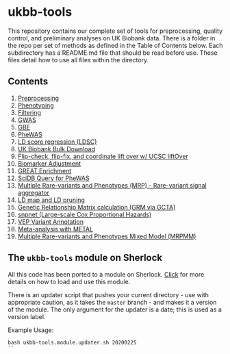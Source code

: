 # ukbb-tools

This repository contains our complete set of tools for preprocessing, quality control, and preliminary analyses on UK Biobank data. There is a folder in the repo per set of methods as defined in the Table of Contents below. Each subdirectory has a README.md file that should be read before use. These files detail how to use all files within the directory.

## Contents

1. [Preprocessing](https://github.com/rivas-lab/ukbb-tools/tree/master/01_preprocessing)
2. [Phenotyping](https://github.com/rivas-lab/ukbb-tools/tree/master/02_phenotyping)
3. [Filtering](https://github.com/rivas-lab/ukbb-tools/tree/master/03_filtering)
4. [GWAS](https://github.com/rivas-lab/ukbb-tools/tree/master/04_gwas)
5. [GBE](https://github.com/rivas-lab/ukbb-tools/tree/master/05_gbe)
6. [PheWAS](https://github.com/rivas-lab/ukbb-tools/tree/master/06_phewas)
7. [LD score regression (LDSC)](https://github.com/rivas-lab/ukbb-tools/tree/master/07_LDSC)
8. [UK Biobank Bulk Download](https://github.com/rivas-lab/ukbb-tools/tree/master/08_bulk_DL)
9. [Flip-check, flip-fix, and coordinate lift over w/ UCSC liftOver](https://github.com/rivas-lab/ukbb-tools/tree/master/09_liftOver)
10. [Biomarker Adjustment](https://github.com/rivas-lab/ukbb-tools/tree/master/10_phe_adjustment)
11. [GREAT Enrichment](https://github.com/rivas-lab/ukbb-tools/tree/master/11_great_enrichment)
12. [SciDB Query for PheWAS](https://github.com/rivas-lab/ukbb-tools/tree/master/12_query_scidb)
13. [Multiple Rare-variants and Phenotypes (MRP) - Rare-variant signal aggregator](https://github.com/rivas-lab/ukbb-tools/tree/master/13_mrp)
14. [LD map and LD pruning](https://github.com/rivas-lab/ukbb-tools/tree/master/14_LD_map)
15. [Genetic Relationship Matrix calculation (GRM via GCTA)](https://github.com/rivas-lab/ukbb-tools/tree/master/15_GRM)
16. [snpnet (Large-scale Cox Proportional Hazards)](https://github.com/rivas-lab/ukbb-tools/tree/master/16_snpnetcox)
17. [VEP Variant Annotation](https://github.com/rivas-lab/ukbb-tools/tree/master/17_annotation)
18. [Meta-analysis with METAL](https://github.com/rivas-lab/ukbb-tools/tree/master/18_metal)
19. [Multiple Rare-variants and Phenotypes Mixed Model (MRPMM)](https://github.com/rivas-lab/ukbb-tools/tree/master/19_mrpmm)

## The `ukbb-tools` module on Sherlock

All this code has been ported to a module on Sherlock. [Click](https://github.com/rivas-lab/sherlock-modules/tree/master/ukbb-tools) for more details on how to load and use this module.

There is an updater script that pushes your current directory - use with appropriate caution, as it takes the `master` branch - and makes it a version of the module. The only argument for the updater is a date; this is used as a version label.

Example Usage:

```{bash}
bash ukbb-tools.module.updater.sh 20200225
``

